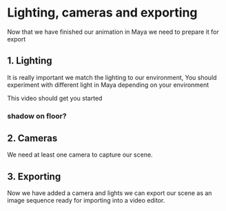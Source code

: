# Lighting, cameras and exporting

Now that we have finished our animation in Maya we need to prepare it for export

## 1. Lighting

It is really important we match the lighting to our environment, You should experiment with different light in Maya depending on your environment

This video should get you started



### shadow on floor?


## 2. Cameras

We need at least one camera to capture our scene.


## 3. Exporting

Now we have added a camera and lights we can export our scene as an image sequence ready for importing into a video editor.

